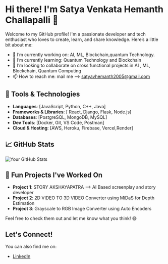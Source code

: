# Hi there! I'm Satya Venkata Hemanth Challapalli 👋

Welcome to my GitHub profile! I'm a passionate developer and tech enthusiast who loves to create, learn, and share knowledge. Here’s a little bit about me:

* 🔭 I’m currently working on: AI, ML, Blockchain,quantum Technology.
* 🌱 I’m currently learning: Quantum Technology and Blockchain
* 👯 I’m looking to collaborate on cross functional projects in AI , ML, Blockchain, Quantum Computing
* 📫 How to reach me: mail me --> satyavhemanth2005@gmail.com


## 🔧 Tools & Technologies

* **Languages**: \[JavaScript, Python, C++, Java]
* **Frameworks & Libraries**: \[ React, Django, Flask, Node.js]
* **Databases**: \[PostgreSQL, MongoDB, MySQL]
* **Dev Tools**: \[Docker, Git, VS Code, Postman]
* **Cloud & Hosting**: \[AWS, Heroku, Firebase, Vercel,Render]

## 📈 GitHub Stats

![Your GitHub Stats](https://github-readme-stats.vercel.app/api?username=chsvhemanth\&show_icons=true\&hide_title=true)

## 🎉 Fun Projects I've Worked On

* **Project 1**: STORY AKSHAYAPATRA --> AI Based screenplay and story developer
* **Project 2**: 2D VIDEO TO 3D VIDEO Converter using MiDaS for Depth Estimation
* **Project 3**: Grayscale to RGB Image Converter using Auto Encoders

Feel free to check them out and let me know what you think! 😄

## Let's Connect!

You can also find me on:

* [LinkedIn](https://www.linkedin.com/in/satya-venkata-hemanth-challapalli-3aa6b9251/)


